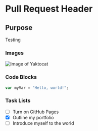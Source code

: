 # Pull Request Header
## Purpose
Testing
### Images

![Image of Yaktocat](https://octodex.github.com/images/yaktocat.png)

### Code Blocks

``` javascript
var myVar = "Hello, world!";
```

### Task Lists

- [ ] Turn on GitHub Pages
- [x] Outline my portfolio
- [ ] Introduce myself to the world
